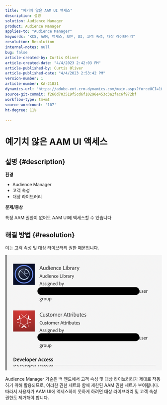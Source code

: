```yaml
---
title: "예기치 않은 AAM UI 액세스"
description: 설명
solution: Audience Manager
product: Audience Manager
applies-to: "Audience Manager"
keywords: "KCS, AAM, 액세스, 보안, UI, 고객 속성, 대상 라이브러리"
resolution: Resolution
internal-notes: null
bug: false
article-created-by: Curtis Oliver
article-created-date: "4/4/2023 2:42:03 PM"
article-published-by: Curtis Oliver
article-published-date: "4/4/2023 2:53:42 PM"
version-number: 1
article-number: KA-21831
dynamics-url: "https://adobe-ent.crm.dynamics.com/main.aspx?forceUCI=1&pagetype=entityrecord&etn=knowledgearticle&id=e9c726db-f6d2-ed11-a7c7-6045bd006b25"
source-git-commit: f266d703519f5cd6f10296e453c3a2fac6f972bf
workflow-type: tm+mt
source-wordcount: '107'
ht-degree: 11%

---
```


# 예기치 않은 AAM UI 액세스

## 설명 {#description}


<b>환경</b>

- Audience Manager
- 고객 속성
- 대상 라이브러리


<b>문제/증상</b>



특정 AAM 권한이 없어도 AAM UI에 액세스할 수 있습니다


## 해결 방법 {#resolution}


이는 고객 속성 및 대상 라이브러리 권한 때문입니다.

![](assets/0f984131-f8d2-ed11-a7c7-6045bd006b25.png)



Audience Manager 기술은 백 엔드에서 고객 속성 및 대상 라이브러리가 제대로 작동하기 위해 활용되므로, 이러한 권한 세트와 함께 제한된 AAM 권한 세트가 부여됩니다. 따라서 사용자가 AAM UI에 액세스하지 못하게 하려면 대상 라이브러리 및 고객 속성 권한도 제거해야 합니다.
